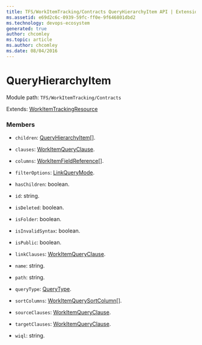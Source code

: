 ```yaml
---
title: TFS/WorkItemTracking/Contracts QueryHierarchyItem API | Extensions for Azure DevOps Services
ms.assetid: e69d2c6c-0939-59fc-ff0e-9f646801dbd2
ms.technology: devops-ecosystem
generated: true
author: chcomley
ms.topic: article
ms.author: chcomley
ms.date: 08/04/2016
---
```


# QueryHierarchyItem

Module path: `TFS/WorkItemTracking/Contracts`

Extends: [WorkItemTrackingResource](../../../TFS/WorkItemTracking/Contracts/WorkItemTrackingResource.md)

### Members

* `children`: [QueryHierarchyItem](../../../TFS/WorkItemTracking/Contracts/QueryHierarchyItem.md)[].

* `clauses`: [WorkItemQueryClause](../../../TFS/WorkItemTracking/Contracts/WorkItemQueryClause.md).

* `columns`: [WorkItemFieldReference](../../../TFS/WorkItemTracking/Contracts/WorkItemFieldReference.md)[].

* `filterOptions`: [LinkQueryMode](../../../TFS/WorkItemTracking/Contracts/LinkQueryMode.md).

* `hasChildren`: boolean.

* `id`: string.

* `isDeleted`: boolean.

* `isFolder`: boolean.

* `isInvalidSyntax`: boolean.

* `isPublic`: boolean.

* `linkClauses`: [WorkItemQueryClause](../../../TFS/WorkItemTracking/Contracts/WorkItemQueryClause.md).

* `name`: string.

* `path`: string.

* `queryType`: [QueryType](../../../TFS/WorkItemTracking/Contracts/QueryType.md).

* `sortColumns`: [WorkItemQuerySortColumn](../../../TFS/WorkItemTracking/Contracts/WorkItemQuerySortColumn.md)[].

* `sourceClauses`: [WorkItemQueryClause](../../../TFS/WorkItemTracking/Contracts/WorkItemQueryClause.md).

* `targetClauses`: [WorkItemQueryClause](../../../TFS/WorkItemTracking/Contracts/WorkItemQueryClause.md).

* `wiql`: string.
